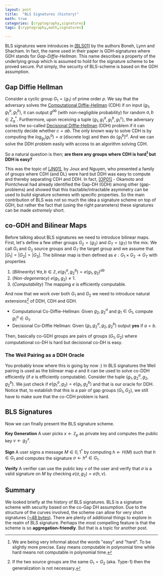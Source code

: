 ```yaml
---
layout: post
title:  "BLS Signatures (history)"
math: true
categories: [cryptography,signatures]
tags: [cryptography,math,signatures]

---
```


BLS signatures were introduces in [[BLS01]](https://www.iacr.org/archive/asiacrypt2001/22480516.pdf) by the authors Boneh, Lynn and Shacham. In fact, the name used in their paper is GDH-signatures where GDH stands for _Gap-Diffie-Hellman_. This name describes a property of the underlying group which is assumed to hold for the signature scheme to be proved secure. Put simply, the security of BLS-scheme is based on the GDH assumption.

## Gap Diffie Hellman
Consider a cyclic group $G_1=\langle g_1 \rangle$ of prime order $p$. We say that the adversary solves the [Computational Diffie-Hellman](https://en.wikipedia.org/wiki/Computational_Diffie–Hellman_assumption) (CDH) if on input $(g_1,g_1^a,g_1^b)$, it can output $g^{ab}$ (with non-negligible probability) for random $a,b \in Z_q^*$. Furthermore, upon receiving a tuple $(g_1,g_1^a,g_1^b,g_1^c)$, the adversary solves the so-called [Decisional Diffie-Hellman](https://en.wikipedia.org/wiki/Decisional_Diffie–Hellman_assumption) (DDH) problem if it can correctly decide whether $c=ab$. The only known way to solve CDH is by computing the $log_{g_1}(g_1^a)=a$ (discrete log) and then do $(g_1^b)^a$. And we can solve the DDH problem easily with access to an algorithm solving CDH. 

So a natural question is then; __are there any groups where CDH is hard[^1] but DDH is easy?__

This was the topic of [[JN01]](https://link.springer.com/content/pdf/10.1007/s00145-003-0052-4.pdf), by Joux and Nguyen, who presented a family of groups where CDH (and DL) were hard but DDH was easy to compute and thereby separating CDH and DDH. In fact, [[OP01]](https://www.di.ens.fr/david.pointcheval/Documents/Papers/2001_pkc.pdf) - Okamoto and Pointcheval had already identified the Gap-DH (GDH) among other (gap-problems) and showed that this tractable/intractable asymmetry can be used to build signature schemes with specific properties. So the main contribution of BLS was not so much the idea a signature scheme on top of GDH, but rather the fact that (using the right parameters) these signatures can be made _extremely_ short.

## co-GDH and Bilinear Maps
Before talking about BLS signatures we need to introduce bilinear maps. First, let's define a few other groups $G_2=\langle g_2 \rangle$ and $G_T=\langle g_T \rangle$ to the mix. We call $G_1$ and $G_2$ source groups and $G_T$ the target group and we assume that $|G_1|=|G_2|=|G_3|$.
The bilinear map is then defined as $e:G_1\times G_2 \rightarrow G_T$ with properties 
1. (_Bilinearity_) $\forall a,b\in \mathbb{Z},e(g_1^a,g_2^b)=e(g_1,g_2)^{ab}$
2. (_Non-degeneracy_)   $e(g_1,g_2)\neq 1$.
3. (_Computability_) The mapping $e$ is efficiently computable.

And now that we work over both $G_1$ and $G_2$ we need to introduce natural extensions[^2] of DDH, CDH and GDH.
- Computational Co-Diffie-Hellman: Given $g_2,g_2^a$ and $g_1\in G_1$, compute $g_1^a\in G_1$.
- Decisional Co-Diffie Hellman: Given $(g_1,g_2^a,g_2,g_2^b)$ output __yes__ if $a=b$.

Then, basically co-GDH groups are pairs of groups $(G_1,G_2)$ where computational co-DH is hard but decisional co-DH is easy.

### The Weil Pairing as a DDH Oracle
You probably know where this is going by now :) In BLS signatures the Weil pairing is used as the bilinear map $e$ and it can be used to solve co-DDH efficiently (if $e$ is efficiently computable). Consider the tuple $(g_1,g_2^a,g_2,g_2^b)$. We just check if $e(g_1^a,g_2)=e(g_1,g_2^b)$ and that is our oracle for DDH. Notice that, to establish that this is a pair of gap groups $(G_1,G_2)$, we still have to make sure that the co-CDH problem is hard.

## BLS Signatures
Now we can finally present the BLS signature scheme.

__Key Generation__ A user picks $x\leftarrow \mathbb{Z}_p$ as private key and computes the public key $v\leftarrow g_2^x$.

__Sign__ A user signs a message $M\in {0,1}^*$ by computing $h\leftarrow H(M)$ such that $h\in G_1$ and computes the signature $\sigma\leftarrow h^x\in G_1$.

__Verify__ A verifier can use the public key $v$ of the user and verify that $\sigma$ is a valid signature on $M$ by checking $e(\sigma,g_2)=e(h,v)$.

## Summary
We looked briefly at the history of BLS signatures. BLS is a signature scheme with security based on the co-Gap DH assumption. Due to the structure of the curves involved, the scheme can allow for very short signatures [(~48 bytes)](https://datatracker.ietf.org/doc/html/draft-irtf-cfrg-bls-signature-00#section-1.1). There are plenty of additional things to explore in the realm of BLS signature. Perhaps the most compelling feature is that the scheme is so __aggregation-friendly__. But that is a topic for another post.


[^1]: We are being very informal about the words "easy" and "hard". To be slightly more precise. Easy means computable in polynomial time while hard means not computable in polynomial time.

[^2]: If the two source groups are the same $G_1=G_2$ (aka. Type-1) then the generalization is not necessary. 



<!-- Yay - first blog post of the year 2023!  
We start with the basics of secret sharing before diving into more exotic stuff. The aim is cover the basics in this post and dive into [[CDI05]](https://iacr.org/archive/tcc2005/3378_342/3378_342.pdf) or [[Maurer02]](https://crypto.ethz.ch/publications/files/Maurer02b.pdf) in the coming weeks.  

## Motivation
Inspired by Oded Goldreich's [My Choices](https://www.wisdom.weizmann.ac.il/~oded/my-choice.html "Oded's blog")[^1], I have decided to kick the year off by researching some papers that I have never fully dug into but I have seen referenced countless of times during my research. However, to fully appreciate the specific techniques employed, we will in this post revisit some basic concepts.

## Basics
**:warning: Disclaimer: You should not be reading the following; you should first/instead visit Beimel's timeless [survey](https://www.cs.bgu.ac.il/~beimel/Papers/Survey.pdf) on Secret Sharing  Schemes.**

Before looking at LSSS we need to talk about <u>access structures</u>. These are important because they define which sets of parties in the system that together can access the secret. 
### Access Structures
Let $\mathcal{P}=\{\mathsf{P}_1,\ldots,\mathsf{P}_n\}$ be the set of parties.
An access structure $\Gamma$ has the following properties
- $\Gamma\subseteq 2^{\mathcal{P}}$ *i.e.* it is a subset of the power-set over all parties.
- $\Gamma$ is monotone meaning if $B\in\Gamma$ and $B\subseteq C$ then $C\in\Gamma$ 

We call sets in $\Gamma$ *qualified* sets while the members of $\Sigma=2^{\mathcal{P}}\setminus \Gamma$ (secrecy structure) are *unqualified*.
Indeed, the monotonicity property essentially means that if set of parties are qualified then any super-set is also qualified.
Conversely, if a set of parties is unqualified then any subset should also be unqualified.

#### Threshold Access Structures
A special case is the simple $t$-out-of-$n$ access structure $\Gamma_{t,n}$ where any subset of size greater than $t$ collectively have access to the secret.
$\Gamma_{t,n}=\\{A\subseteq 2^{\mathcal{P}}:|A|>t\\}$.

### Secret Sharing Schemes
A secret sharing scheme $\Pi$ consist of a sharing algorithm $\mathsf{Share}$ which takes as input a secret $s$ in some secret space $\mathcal{K}$ and some random string $r$ sampled from domain $R$ according to some prescribed distribution and outputs shares in $\mathcal{K}_1\times\dots\times\mathcal{K}_n$. Conversely, the reconstruction algorithm for a qualified set $A\in\Gamma$ can be written as a function $\mathsf{Recon}_A:\mathcal{K}_1\times\dots\times\mathcal{K}_n\rightarrow \mathcal{K}$. Very informally, *correctness* of $\Pi$ guarantees that any qualified set can collectively, by using the shares dealt by $\mathsf{Share}$, obtain $s$ by applying $\mathsf{Recon}$. While, *security* claims that to any unqualified set, all values of $s$ are equiprobable in $\mathcal{K}$.   

#### Linear Secret Sharing
LSSS is a special class of secret sharing schemes based on linear algebra. In short, these schemes are based on an underlying finite field $\mathbb{F}$ such that both the secret space, share space and the randomness are related to $\mathbb{F}$. Importantly, we let the random string $r$ be a vector where each coordinate is an independent and uniformly chosen element in $\mathbb{F}$ such that $\mathsf{Share}$ is now a fixed *linear* function combining the secret $s$ and $r$ and outputting the shares.   

<details markdown="1"><summary>LSSS and Minimal Span Programs...</summary>
The study of minimum share size necessary while keeping efficient (time polynomial in the number of parties $n$) $\mathsf{Share}$ and $\mathsf{Recon}$ algorithms is related to a concept in complexity theory called Monotone Span Programs (MSP). In fact, an MSP for specific access structure $\Gamma$ implies a linear secret sharing scheme for the same access structure [[KW93]](https://www.math.ias.edu/~avi/PUBLICATIONS/MYPAPERS/KW93/proc.pdf). This relationship is used to show relatively strong lower bounds on the information ratio (share size) for LSSS where the corresponding lower bounds proved for general access structures are seemingly weaker.
</details>

### Shamir's Secret Sharing
The most famous secret sharing scheme is arguably Shamir's secret sharing. The concept was introduced independently by both [[Shamir79]](https://dl.acm.org/doi/pdf/10.1145/359168.359176) and [[Blakley79]](https://services10.ieee.org/idp/SSO.saml2). The scheme is limited to threshold access structures $\Gamma_{t,n}$. This is a fairly well-known scheme so we will describe it briefly: 
- $\mathsf{Share}$. Sample a polynomial $P\in \mathbb{F}[X]$ uniformly random subject to $P(0)=s$ and deg$(P)=t$ the resulting share vector is $(P(\alpha_1),\ldots,P(\alpha_n))\in\mathbb{F}^n$ where $\alpha_1,\ldots,\alpha_n$ are public predefined values.
- $\mathsf{Recon}$. Simply, do [Lagrange's interpolation](https://en.wikipedia.org/wiki/Lagrange_polynomial) on shares from the qualified set $A$.

*Security* comes from the fact that any $t$ unique points on the polynomomial (from an unqualified set) will render all values of $s$ equiprobable, while *correctness* ensures that any set of $t+1$ shares (qualified set) uniquely defines the polynomial $P$ and hence also $P(0)=s$.  
> **Cheesy Tip.** Shamir's secret sharing is a testament to the fact that the threshold access structures $\Gamma_{t,n}$ are <u>ideal</u>. Essentially, this means that the individual share size is optimal and equal to size of the secret.
{: .prompt-warning }

### CNF Secret Sharing
The concept of secret sharing for general access structures was first put forth by [[ISN89]](https://archiv.infsec.ethz.ch/education/as09/secsem/papers/ItSaNi87.pdf) and generalized to access structured described by [monotone formulae](https://en.wikipedia.org/wiki/Monotonic_function#In_Boolean_functions) by [[BL90]](https://viterbi-web.usc.edu/~shanghua/teaching/Fall2014-476/BenalohLeichter.pdf) who also showed that access structures described by small monotone formulae admits an efficient perfect secret sharing scheme.

The scheme for realizing secret sharing for general access structures are often referred to as CNF secret sharing[^2] or replicated secret sharing because the same values appears in multiple shares. First consider the maximal sets of the unqualified sets $\Sigma$. We can enumerate them as $\mathcal{T}=\{T_1,\ldots,T_k\}$. 

- $\mathsf{Share}$. To share a secret $s\in \mathbb{F}$, first sample $\lbrace r_T\rbrace\_{T\in \mathcal{T}}$ uniformly at random from $\mathbb{F}$ subject to $s=\sum_{T\in\mathcal{T}} r_T$ (obtain a $k$-out-of-$k$ additive secret sharing of $s$). Let $s_i$ be the vector $s_i=\( r_T \)\_{T\not\owns i}$.
- $\mathsf{Recon}$. Let $A\in \Gamma$ be a qualified set. Together, the parties in $A$ will hold all shares $\lbrace r_T\rbrace\_{T\in \mathcal{T}}$ and can reconstruct the secret by $s=\sum_{T\in\mathcal{T}} r_T$. 

*Security* is given since any maximally unqualified set $T$ will miss exactly one additive share, namely $r_T$. *Correctness* is ensured because any qualified set $A\in\Gamma$ cannot be contained in any unqualified set (due to the monotonicity of $\Gamma$) so parties in $A$ must jointly have all shares $r_T$.  
![Dark mode only](/assets/img/pblack.png){: .dark }
![Light mode only](/assets/img/pwhite.png){: .light }
_CNF-Secret Sharing for access structure $\Gamma\_{1,4}$_

## Conclusion
So, we have covered the basics of secret sharing. We got to know the most common secret sharing schemes; Shamir's and CNF secret sharing. We got a feeling of how a question such as: 

>"Does a *cruel* access structure $\Gamma_{\mathsf{evil}}$ for $n$ parties exist, such that *every* secret sharing scheme has to distribute shares of exponential size in $n$?"

is deeply related to complexity theoretic concepts like Monotone Span Programs. However, we only scratched the surface. We did not even get into the relation between Shamir's secret sharing and [Reed-Solomon codes](https://en.wikipedia.org/wiki/Reed–Solomon_error_correction) or the relation between ideal access structures with efficient LSSS and mathematical objects called matroids (read more [here](https://web.mat.upc.edu/carles.padro/arc02v03.pdf)).  

[^1]: Oded Goldreich has chosen to focus on current and impactful (although) lesser known works within cryptography/complexity theory. My intention is to focus on techniques/papers that are close to my field of research and where I can extract small nuggets of wisdom as opposed to doing a full paper review.

[^2]: This is somewhat of a misnomer since CNF circuits contain **NOT**-gates which are explicitly forbidden in monotone formulae since they compute a monotone function that decides if a set is in the access structure (qualified) or not (unqualified).  -->

